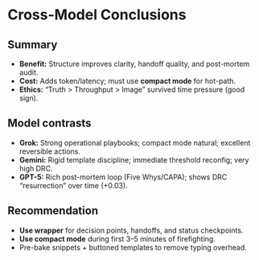 # Cross-Model Conclusions

## Summary
- **Benefit:** Structure improves clarity, handoff quality, and post-mortem audit.
- **Cost:** Adds token/latency; must use **compact mode** for hot-path.
- **Ethics:** “Truth > Throughput > Image” survived time pressure (good sign).

## Model contrasts
- **Grok:** Strong operational playbooks; compact mode natural; excellent reversible actions.
- **Gemini:** Rigid template discipline; immediate threshold reconfig; very high DRC.
- **GPT-5:** Rich post-mortem loop (Five Whys/CAPA); shows DRC “resurrection” over time (+0.03).

## Recommendation
- **Use wrapper** for decision points, handoffs, and status checkpoints.
- **Use compact mode** during first 3–5 minutes of firefighting.
- Pre-bake snippets + buttoned templates to remove typing overhead.

